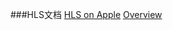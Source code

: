 ###HLS文档
[HLS on Apple](https://developer.apple.com/streaming/)
[Overview](https://developer.apple.com/library/ios/documentation/NetworkingInternet/Conceptual/StreamingMediaGuide/Introduction/Introduction.html#//apple_ref/doc/uid/TP40008332-CH1-SW1)

